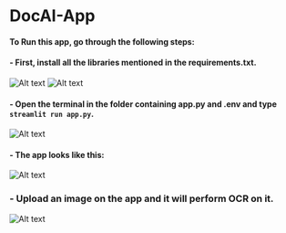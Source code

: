 # DocAI-App
#### To Run this app, go through the following steps:
#### - First, install all the libraries mentioned in the requirements.txt.
![Alt text](<image\Screenshot (181).png>)
![Alt text](<image\Screenshot (182).png>)
#### - Open the terminal in the folder containing app.py and .env and type `streamlit run app.py`.
![Alt text](<image\Screenshot (183).png>)
#### - The app looks like this:
![Alt text](<image\Screenshot (184).png>)
### - Upload an image on the app and it will perform OCR on it.
![Alt text](<image\Screenshot (187).png>)